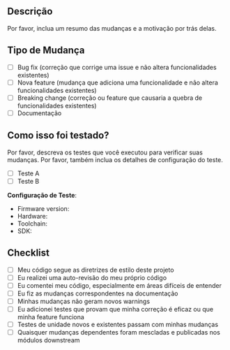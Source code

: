 ## Descrição

Por favor, inclua um resumo das mudanças e a motivação por trás delas.

## Tipo de Mudança

- [ ] Bug fix (correção que corrige uma issue e não altera funcionalidades existentes)
- [ ] Nova feature (mudança que adiciona uma funcionalidade e não altera funcionalidades existentes)
- [ ] Breaking change (correção ou feature que causaria a quebra de funcionalidades existentes)
- [ ] Documentação

## Como isso foi testado?

Por favor, descreva os testes que você executou para verificar suas mudanças. Por favor, também inclua os detalhes de configuração do teste.

- [ ] Teste A
- [ ] Teste B

**Configuração de Teste**:
* Firmware version:
* Hardware:
* Toolchain:
* SDK:

## Checklist

- [ ] Meu código segue as diretrizes de estilo deste projeto
- [ ] Eu realizei uma auto-revisão do meu próprio código
- [ ] Eu comentei meu código, especialmente em áreas difíceis de entender
- [ ] Eu fiz as mudanças correspondentes na documentação
- [ ] Minhas mudanças não geram novos warnings
- [ ] Eu adicionei testes que provam que minha correção é eficaz ou que minha feature funciona
- [ ] Testes de unidade novos e existentes passam com minhas mudanças
- [ ] Quaisquer mudanças dependentes foram mescladas e publicadas nos módulos downstream
